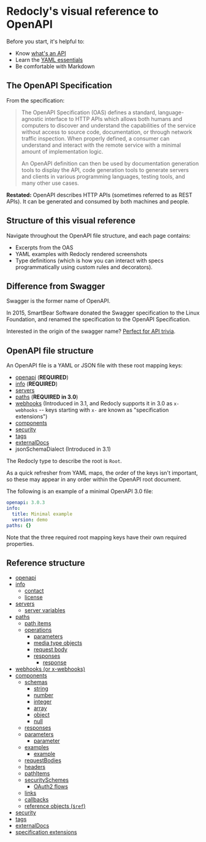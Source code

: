 # Redocly's visual reference to OpenAPI

Before you start, it's helpful to:
- Know [what's an API](https://redocly.com/blog/whats-an-api/)
- Learn the [YAML essentials](/learn/yaml/index.md)
- Be comfortable with Markdown

## The OpenAPI Specification

From the specification:

> The OpenAPI Specification (OAS) defines a standard, language-agnostic interface to HTTP APIs which allows both humans and computers to discover and understand the capabilities of the service without access to source code, documentation, or through network traffic inspection. When properly defined, a consumer can understand and interact with the remote service with a minimal amount of implementation logic.
>
> An OpenAPI definition can then be used by documentation generation tools to display the API, code generation tools to generate servers and clients in various programming languages, testing tools, and many other use cases.

**Restated:** OpenAPI describes HTTP APIs (sometimes referred to as REST APIs). It can be generated and consumed by both machines and people.

## Structure of this visual reference

Navigate throughout the OpenAPI file structure, and each page contains:

- Excerpts from the OAS
- YAML examples with Redocly rendered screenshots
- Type definitions (which is how you can interact with specs programmatically using custom rules and decorators).

## Difference from Swagger

Swagger is the former name of OpenAPI.

In 2015, SmartBear Software donated the Swagger specification to the Linux Foundation, and renamed the specification to the OpenAPI Specification.

Interested in the origin of the swagger name?
[Perfect for API trivia](https://twitter.com/adamaltman/status/1304060760583270402).

## OpenAPI file structure

An OpenAPI file is a YAML or JSON file with these root mapping keys:
- [openapi](./openapi.md) (**REQUIRED**)
- [info](./info.md) (**REQUIRED**)
- [servers](./servers.md)
- [paths](./paths.md) (**REQUIRED in 3.0**)
- [webhooks](./webhooks.md) (Introduced in 3.1, and Redocly supports it in 3.0 as `x-webhooks` -- keys starting with `x-` are known as "specification extensions")
- [components](./components.md)
- [security](./security.md)
- [tags](./tags.md)
- [externalDocs](./external-docs.md)
- jsonSchemaDialect (Introduced in 3.1)

The Redocly type to describe the root is `Root`.

As a quick refresher from YAML maps, the order of the keys isn't important, so these may appear in any order within the OpenAPI root document.

The following is an example of a minimal OpenAPI 3.0 file:

```yaml
openapi: 3.0.3
info:
  title: Minimal example
  version: demo
paths: {}
```

Note that the three required root mapping keys have their own required properties.

## Reference structure

- [openapi](./openapi.md)
- [info](info.md)
  - [contact](./contact.md)
  - [license](./license.md)
- [servers](./servers.md)
  - [server variables](./server-variables.md)
- [paths](./paths.md)
  - [path items](./path-item.md)
  - [operations](./operation.md)
    - [parameters](./parameters.md)
    - [media type objects](./media-type.md)
    - [request body](./request-body.md)
    - [responses](./responses.md)
      - [response](./response.md)
- [webhooks (or x-webhooks)](./webhooks.md)
- [components](./components.md)
  - [schemas](./schemas.md)
    - [string](./string.md)
    - [number](./number.md)
    - [integer](./integer.md)
    - [array](./array.md)
    - [object](./object.md)
    - [null](./null.md)
  - [responses](./named-responses.md)
  - [parameters](./parameters.md)
    - [parameter](./parameter.md)
  - [examples](./examples.md)
    - [example](./example.md)
  - [requestBodies](./named-request-bodies.md)
  - [headers](./header.md)
  - [pathItems](./named-path-items.md)
  - [securitySchemes](./security-schemes.md)
    - [OAuth2 flows](./oauth-flows.md)
  - [links](./links.md)
  - [callbacks](./callbacks.md)
  - [reference objects (`$ref`)](./reference.md)
- [security](./security.md)
- [tags](./tags.md)
- [externalDocs](./external-docs.md)
- [specification extensions](./specification-extensions.md)

